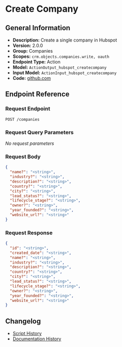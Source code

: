 <!-- BEGIN GENERATED CONTENT -->
# Create Company

## General Information

- **Description:** Create a single company in Hubspot
- **Version:** 2.0.0
- **Group:** Companies
- **Scopes:** `crm.objects.companies.write, oauth`
- **Endpoint Type:** Action
- **Model:** `ActionOutput_hubspot_createcompany`
- **Input Model:** `ActionInput_hubspot_createcompany`
- **Code:** [github.com](https://github.com/NangoHQ/integration-templates/tree/main/integrations/hubspot/actions/create-company.ts)


## Endpoint Reference

### Request Endpoint

`POST /companies`

### Request Query Parameters

_No request parameters_

### Request Body

```json
{
  "name?": "<string>",
  "industry?": "<string>",
  "description?": "<string>",
  "country?": "<string>",
  "city?": "<string>",
  "lead_status?": "<string>",
  "lifecycle_stage?": "<string>",
  "owner?": "<string>",
  "year_founded?": "<string>",
  "website_url?": "<string>"
}
```

### Request Response

```json
{
  "id": "<string>",
  "created_date": "<string>",
  "name?": "<string>",
  "industry?": "<string>",
  "description?": "<string>",
  "country?": "<string>",
  "city?": "<string>",
  "lead_status?": "<string>",
  "lifecycle_stage?": "<string>",
  "owner?": "<string>",
  "year_founded?": "<string>",
  "website_url?": "<string>"
}
```

## Changelog

- [Script History](https://github.com/NangoHQ/integration-templates/commits/main/integrations/hubspot/actions/create-company.ts)
- [Documentation History](https://github.com/NangoHQ/integration-templates/commits/main/integrations/hubspot/actions/create-company.md)

<!-- END  GENERATED CONTENT -->

